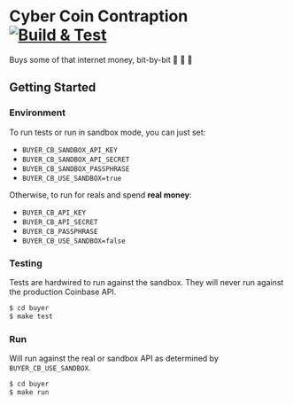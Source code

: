 # Cyber Coin Contraption [![Build & Test](https://github.com/rhargreaves/cyber-coin-contraption/workflows/Build%20&%20Test/badge.svg)](https://github.com/rhargreaves/cyber-coin-contraption/actions?query=workflow%3A%22Build+%26+Test%22 'Build & Test')

Buys some of that internet money, bit-by-bit 💸 💸 💸

## Getting Started

### Environment

To run tests or run in sandbox mode, you can just set:

* `BUYER_CB_SANDBOX_API_KEY`
* `BUYER_CB_SANDBOX_API_SECRET`
* `BUYER_CB_SANDBOX_PASSPHRASE`
* `BUYER_CB_USE_SANDBOX=true`

Otherwise, to run for reals and spend **real money**:

* `BUYER_CB_API_KEY`
* `BUYER_CB_API_SECRET`
* `BUYER_CB_PASSPHRASE`
* `BUYER_CB_USE_SANDBOX=false`

### Testing

Tests are hardwired to run against the sandbox. They will never run against the production Coinbase API.

```sh
$ cd buyer
$ make test
```

### Run

Will run against the real or sandbox API as determined by `BUYER_CB_USE_SANDBOX`.

```sh
$ cd buyer
$ make run
```
